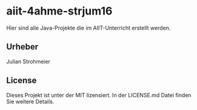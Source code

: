<h1>aiit-4ahme-strjum16</h1>

Hier sind alle Java-Projekte die im AIIT-Unterricht erstellt werden.

<h2>Urheber</h2>
Julian Strohmeier

<h2>License</h2>
Dieses Projekt ist unter der MIT lizensiert. In der LICENSE.md Datei finden Sie weitere Details.
